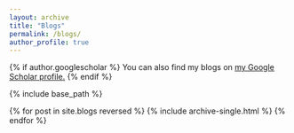 ```yaml
---
layout: archive
title: "Blogs"
permalink: /blogs/
author_profile: true
---
```


{% if author.googlescholar %}
  You can also find my blogs on <u><a href="{{author.googlescholar}}">my Google Scholar profile</a>.</u>
{% endif %}

{% include base_path %}

{% for post in site.blogs reversed %}
  {% include archive-single.html %}
{% endfor %}
